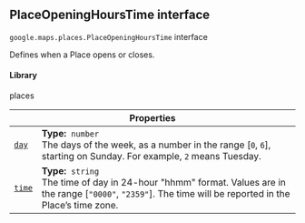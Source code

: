 
<h2 id="PlaceOpeningHoursTime">PlaceOpeningHoursTime interface</h2>
<p>
<code><span itemprop="path">google.maps.places</span>.<span itemprop="name">PlaceOpeningHoursTime</span></code>
interface
</p>
<p>Defines when a Place opens or closes.</p>
<h4>Library</h4>
<p>places</p>
<div class="devsite-table-wrapper"><table class="properties responsive" summary="interface PlaceOpeningHoursTime - Properties">
<thead>
<tr><th colspan="2">Properties</th>
</tr></thead>
<tbody>
<tr id="PlaceOpeningHoursTime.day">
<td itemprop="property"><code><a class="secret-link" href="#PlaceOpeningHoursTime.day"><span>day</span></a></code></td>
<td><div><strong>Type:</strong>&nbsp; <code>number</code></div>
<div class="desc">The days of the week, as a number in the range [<code>0</code>, <code>6</code>], starting on Sunday. For example, <code>2</code> means Tuesday.</div></td>
</tr>
<tr id="PlaceOpeningHoursTime.time">
<td itemprop="property"><code><a class="secret-link" href="#PlaceOpeningHoursTime.time"><span>time</span></a></code></td>
<td><div><strong>Type:</strong>&nbsp; <code>string</code></div>
<div class="desc">The time of day in 24-hour "hhmm" format. Values are in the range [<code>"0000"</code>, <code>"2359"</code>]. The time will be reported in the Place’s time zone.</div></td>
</tr>
</tbody>
</table></div>
<script src="replace_links.js"></script>
